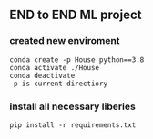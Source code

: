 ## END to END ML project

### created new enviroment
```
conda create -p House python==3.8
conda activate ./House
conda deactivate
-p is current directiory 
```

### install all necessary liberies 
```
pip install -r requirements.txt
```